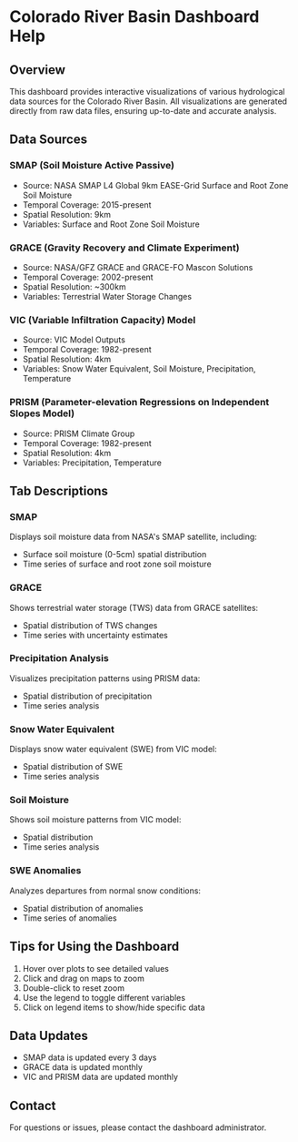 # Colorado River Basin Dashboard Help

## Overview
This dashboard provides interactive visualizations of various hydrological data sources for the Colorado River Basin. All visualizations are generated directly from raw data files, ensuring up-to-date and accurate analysis.

## Data Sources

### SMAP (Soil Moisture Active Passive)
- Source: NASA SMAP L4 Global 9km EASE-Grid Surface and Root Zone Soil Moisture
- Temporal Coverage: 2015-present
- Spatial Resolution: 9km
- Variables: Surface and Root Zone Soil Moisture

### GRACE (Gravity Recovery and Climate Experiment)
- Source: NASA/GFZ GRACE and GRACE-FO Mascon Solutions
- Temporal Coverage: 2002-present
- Spatial Resolution: ~300km
- Variables: Terrestrial Water Storage Changes

### VIC (Variable Infiltration Capacity) Model
- Source: VIC Model Outputs
- Temporal Coverage: 1982-present
- Spatial Resolution: 4km
- Variables: Snow Water Equivalent, Soil Moisture, Precipitation, Temperature

### PRISM (Parameter-elevation Regressions on Independent Slopes Model)
- Source: PRISM Climate Group
- Temporal Coverage: 1982-present
- Spatial Resolution: 4km
- Variables: Precipitation, Temperature

## Tab Descriptions

### SMAP
Displays soil moisture data from NASA's SMAP satellite, including:
- Surface soil moisture (0-5cm) spatial distribution
- Time series of surface and root zone soil moisture

### GRACE
Shows terrestrial water storage (TWS) data from GRACE satellites:
- Spatial distribution of TWS changes
- Time series with uncertainty estimates

### Precipitation Analysis
Visualizes precipitation patterns using PRISM data:
- Spatial distribution of precipitation
- Time series analysis

### Snow Water Equivalent
Displays snow water equivalent (SWE) from VIC model:
- Spatial distribution of SWE
- Time series analysis

### Soil Moisture
Shows soil moisture patterns from VIC model:
- Spatial distribution
- Time series analysis

### SWE Anomalies
Analyzes departures from normal snow conditions:
- Spatial distribution of anomalies
- Time series of anomalies

## Tips for Using the Dashboard
1. Hover over plots to see detailed values
2. Click and drag on maps to zoom
3. Double-click to reset zoom
4. Use the legend to toggle different variables
5. Click on legend items to show/hide specific data

## Data Updates
- SMAP data is updated every 3 days
- GRACE data is updated monthly
- VIC and PRISM data are updated monthly

## Contact
For questions or issues, please contact the dashboard administrator. 